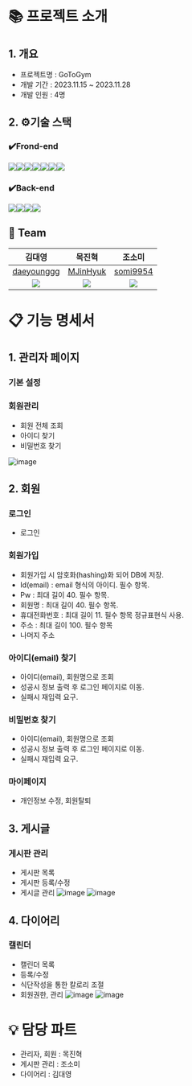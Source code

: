 # 📚 프로젝트 소개
## 1. 개요
- 프로젝트명 : GoToGym
- 개발 기간 : 2023.11.15 ~ 2023.11.28
- 개발 인원 : 4명

## 2. ⚙️기술 스택 
### ✔️Frond-end
<img src="https://img.shields.io/badge/React-61DAFB?style=for-the-badge&logo=React&logoColor=black"><img src="https://img.shields.io/badge/Css-1572B6?style=for-the-badge&logo=Css&logoColor=white"><img src="https://img.shields.io/badge/node.js-339933?style=for-the-badge&logo=Node.js&logoColor=white"><img src="https://img.shields.io/badge/bootstrap-7952B3?style=for-the-badge&logo=bootstrap&logoColor=white"><img src="https://img.shields.io/badge/javascript-F7DF1E?style=for-the-badge&logo=javascript&logoColor=black"><img src="https://img.shields.io/badge/html5-E34F26?style=for-the-badge&logo=html5&logoColor=white"><img src="https://img.shields.io/badge/thymeleaf-005F0F?style=for-the-badge&logo=thymeleaf&logoColor=white">

### ✔️Back-end
 <img src="https://img.shields.io/badge/java-007396?style=for-the-badge&logo=java&logoColor=white"><img src="https://img.shields.io/badge/Spring-6DB33F?style=for-the-badge&logo=Spring&logoColor=green"><img src="https://img.shields.io/badge/Spring Boot-6DB33F?style=for-the-badge&logo=Spring Boot&logoColor=yellow"><img src="https://img.shields.io/badge/oracle-F80000?style=for-the-badge&logo=oracle&logoColor=white"> 

## 🦹‍ Team
|김대영|목진혁|조소미|
|:---:|:---:|:---:|
|[daeyounggg](https://github.com/daeyounggg)|[MJinHyuk](https://github.com/MJinHyuk)|[somi9954](https://github.com/somi9954)|
|![](https://avatars.githubusercontent.com/u/137499608?v=4)|![](https://avatars.githubusercontent.com/u/147026593?v=4)|![](https://avatars.githubusercontent.com/u/137499604?v=4)|


# 📋 기능 명세서
## 1. 관리자 페이지
### 기본 설정

### 회원관리
- 회원 전체 조회
- 아이디 찾기
- 비밀번호 찾기

![image](https://github.com/daeyounggg/GoToGym/assets/137499604/f16a5ab9-73e9-4be7-b0a9-9c6ce0361ce1)


## 2. 회원
### 로그인
- 로그인
### 회원가입
- 회원가입 시 암호화(hashing)화 되어 DB에 저장.
- Id(email) : email 형식의 아이디. 필수 항목.
- Pw : 최대 길이 40. 필수 항목.
- 회원명 : 최대 길이 40. 필수 항목.
- 휴대전화번호 : 최대 길이 11. 필수 항목 정규표현식 사용.
- 주소 : 최대 길이 100. 필수 항목
- 나머지 주소

### 아이디(email) 찾기
- 아이디(email), 회원명으로 조회
- 성공시 정보 출력 후 로그인 페이지로 이동.
- 실패시 재입력 요구.

### 비밀번호 찾기
- 아이디(email), 회원명으로 조회
- 성공시 정보 출력 후 로그인 페이지로 이동.
- 실패시 재입력 요구.

### 마이페이지
- 개인정보 수정, 회원탈퇴

## 3. 게시글
### 게시판 관리
- 게시판 목록
- 게시판 등록/수정
- 게시글 관리
![image](https://github.com/daeyounggg/GoToGym/assets/137499604/297a9c70-e791-4ed2-a031-e75f7cb4ce2c)
![image](https://github.com/daeyounggg/GoToGym/assets/137499604/3b42801f-efb1-4065-882f-9337f72e3e0e)


## 4. 다이어리
### 캘린더
- 캘린더 목록
- 등록/수정
- 식단작성을 통한 칼로리 조절
- 회원권한, 관리
  ![image](https://github.com/daeyounggg/GoToGym/assets/137499604/ce421055-6c35-4911-a890-2165a2d4ee54)
 ![image](https://github.com/daeyounggg/GoToGym/assets/137499604/3b238dab-c7e4-43f9-8424-0da14a9c46c3)


# 💡 담당 파트
- 관리자, 회원 : 목진혁
- 게시판 관리 :  조소미
- 다이어리 : 김대영
